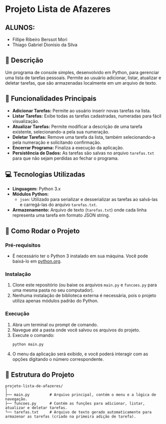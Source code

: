 # Projeto Lista de Afazeres

## ALUNOS:
* Fillipe Ribeiro Berssot Mori
* Thiago Gabriel Dionísio da Silva

## 🎯 Descrição

Um programa de console simples, desenvolvido em Python, para gerenciar uma lista de tarefas pessoais. Permite ao usuário adicionar, listar, atualizar e deletar tarefas, que são armazenadas localmente em um arquivo de texto.

## 🌟 Funcionalidades Principais

* **Adicionar Tarefas:** Permite ao usuário inserir novas tarefas na lista.
* **Listar Tarefas:** Exibe todas as tarefas cadastradas, numeradas para fácil visualização.
* **Atualizar Tarefas:** Permite modificar a descrição de uma tarefa existente, selecionando-a pela sua numeração.
* **Deletar Tarefas:** Remove uma tarefa da lista, também selecionando-a pela numeração e solicitando confirmação.
* **Encerrar Programa:** Finaliza a execução da aplicação.
* **Persistência de Dados:** As tarefas são salvas no arquivo `tarefas.txt` para que não sejam perdidas ao fechar o programa.

## 💻 Tecnologias Utilizadas

* **Linguagem:** Python 3.x
* **Módulos Python:**
    * `json`: Utilizado para serializar e desserializar as tarefas ao salvá-las e carregá-las do arquivo `tarefas.txt`.
* **Armazenamento:** Arquivo de texto (`tarefas.txt`) onde cada linha representa uma tarefa em formato JSON string.

## 🚀 Como Rodar o Projeto

### Pré-requisitos

* É necessário ter o Python 3 instalado em sua máquina. Você pode baixá-lo em [python.org](https://www.python.org/downloads/).

### Instalação

1.  Clone este repositório (ou baixe os arquivos `main.py` e `funcoes.py` para uma mesma pasta no seu computador).
2.  Nenhuma instalação de biblioteca externa é necessária, pois o projeto utiliza apenas módulos padrão do Python.

### Execução

1.  Abra um terminal ou prompt de comando.
2.  Navegue até a pasta onde você salvou os arquivos do projeto.
3.  Execute o comando:
    ```bash
    python main.py
    ```
4.  O menu da aplicação será exibido, e você poderá interagir com as opções digitando o número correspondente.

## 📁 Estrutura do Projeto

```text
projeto-lista-de-afazeres/
│
├── main.py         # Arquivo principal, contém o menu e a lógica de navegação.
├── funcoes.py      # Contém as funções para adicionar, listar, atualizar e deletar tarefas.
└── tarefas.txt     # Arquivo de texto gerado automaticamente para armazenar as tarefas (criado na primeira adição de tarefa).
